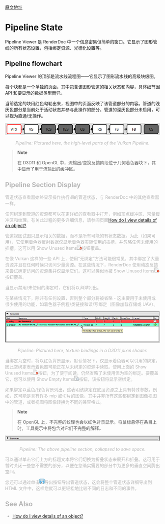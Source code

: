 [原文地址](https://renderdoc.org/docs/window/pipeline_state.html)

# Pipeline State

Pipeline Viewer 是 RenderDoc 中一个信息密集但简单的窗口。它显示了图形管线的所有状态设置，包括绑定资源、光栅化设置等。

## Pipeline flowchart

Pipeline Viewer 的顶部是流水线流程图——它显示了图形流水线的高级块级图。

每个块都是一个单独的页面，其中包含该图形管道的相关状态和内容，具体细节因 API 和要显示的数据类型而异。

当前选定的块用红色勾勒出来，视图中的页面反映了该管道部分的内容。管道的浅灰色部分是当前处于活动状态并参与此操作的部分。管道的深灰色部分未启用，可以视为直通/无操作。

<img src="PipelineBar.png">

<p align=center><font color=#B8B8B8 ><i>Pipeline: Pictured here, the high-level parts of the Vulkan Pipeline.</i></p>

> **Note**
>
> 在 D3D11 和 OpenGL 中，流输出/变换反馈阶段位于几何着色器块下，其中显示了用于流输出的缓冲区。

## Pipeline Section Display

管道状态查看器始终显示操作执行*后*的管道状态，与 RenderDoc 中的其他查看器一样。

任何绑定到管道的资源都可以在更详细的查看器中打开，例如顶点缓冲区、常量缓冲区和纹理。有关此过程的更多详细信息，请参阅页面[How do I view details of an object?](https://renderdoc.org/docs/how/how_object_details.html).

管道视图试图只显示相关的数据，而不是所有可能的有状态数据。为此（如果可用），它使用着色器反射数据仅显示着色器实际使用的插槽，并忽略任何未使用的插槽。这可以用 Show Unused Items![page_white_delete](page_white_delete.png)按钮覆盖。

在像 Vulkan 这样的一些 API 上，使用“无绑定”方法可能很常见，其中绑定了大量资源并且在任何时候只访问少量资源。在这些情况下，RenderDoc 使用动态反馈来尝试确定访问的资源集并仅显示它们。这可以类似地被 Show Unused Items![page_white_delete](page_white_delete.png)按钮覆盖。

当显示禁用/未使用的绑定时，它们将以*斜体*列出。

在某些情况下，除非有任何设置，否则整个部分将被省略 - 这主要用于未使用或很少使用的功能，如着色器子例程/类链接和读/写绑定（图像加载存储或 UAV）。

<img src="PipelineDetails.png">

<p align=center><font color=#B8B8B8 ><i>Pipeline: Pictured here, texture bindings in a D3D11 pixel shader.</i></p>

当绑定为空时，将以红色背景显示。默认情况下，仅显示着色器可以引用的绑定，因此空绑定表示着色器可能正在从未绑定的资源中读取。使用上面的 Show Unused Items![page_white_delete](page_white_delete.png)按钮，为了便于阅读，仍然省略了未使用但为空的绑定。要覆盖它，您可以使用 Show Empty Items![page_white_database](page_white_database.png)按钮，该按钮将显示空绑定。

如果绑定以蓝色/绿色背景列出，这表明该绑定在底层资源之上具有特殊参数。例如，这可能是具有许多 mip 或切片的图像，其中并非所有这些都绑定到图像视图中的管道，或者视图将图像转换为不同的兼容格式。

> **Note**
>
> 在 OpenGL 上，不完整的纹理也会以红色背景显示。将鼠标悬停在条目上时，工具提示中将包含对它们不完整的解释。

<img src="PipelineCollapsed.png">

<p align=center><font color=#B8B8B8 ><i>Pipeline: The above pipeline section, collapsed to save space.</i></p>

可以通过单击它们上方的标题文本将它们切换为折叠状态来展开和折叠。这可用于暂时关闭一些您不需要的部分，以便在您确实需要的部分中为更多的垂直空间腾出空间。

您还可以通过单击![节省](save.png)导出按钮导出管道状态，这会将整个管道状态详细导出到 HTML 文件中，这样您就可以更轻松地比较不同的日志和不同的事件。

## See Also

- [How do I view details of an object?](https://renderdoc.org/docs/how/how_object_details.html)